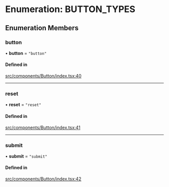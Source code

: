 # Enumeration: BUTTON\_TYPES

## Enumeration Members

### button

• **button** = ``"button"``

#### Defined in

[src/components/Button/index.tsx:40](https://github.com/emranffl/next-core-ui/blob/7c46585/src/components/Button/index.tsx#L40)

___

### reset

• **reset** = ``"reset"``

#### Defined in

[src/components/Button/index.tsx:41](https://github.com/emranffl/next-core-ui/blob/7c46585/src/components/Button/index.tsx#L41)

___

### submit

• **submit** = ``"submit"``

#### Defined in

[src/components/Button/index.tsx:42](https://github.com/emranffl/next-core-ui/blob/7c46585/src/components/Button/index.tsx#L42)
